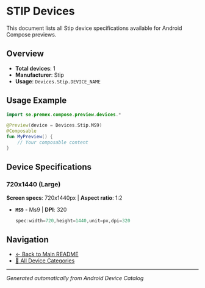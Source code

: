 # STIP Devices

This document lists all Stip device specifications available for Android Compose previews.

## Overview

- **Total devices**: 1
- **Manufacturer**: Stip
- **Usage**: `Devices.Stip.DEVICE_NAME`

## Usage Example

```kotlin
import se.premex.compose.preview.devices.*

@Preview(device = Devices.Stip.MS9)
@Composable
fun MyPreview() {
    // Your composable content
}
```

## Device Specifications

### 720x1440 (Large)

**Screen specs**: 720x1440px | **Aspect ratio**: 1:2

- **`MS9`** - Ms9 | **DPI**: 320
  ```kotlin
  spec:width=720,height=1440,unit=px,dpi=320
  ```

## Navigation

- [← Back to Main README](../../README.md)
- [📱 All Device Categories](../README.md)

---
*Generated automatically from Android Device Catalog*
